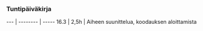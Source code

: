 ### Tuntipäiväkirja
--- | -------- | -----
16.3 | 2,5h | Aiheen suunittelua, koodauksen aloittamista
 
